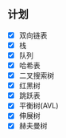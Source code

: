 ## 计划

- [x] 双向链表
- [x] 栈
- [x] 队列
- [x] 哈希表
- [x] 二叉搜索树
- [x] 红黑树
- [x] 跳跃表
- [x] 平衡树(AVL)
- [x] 伸展树
- [x] 赫夫曼树